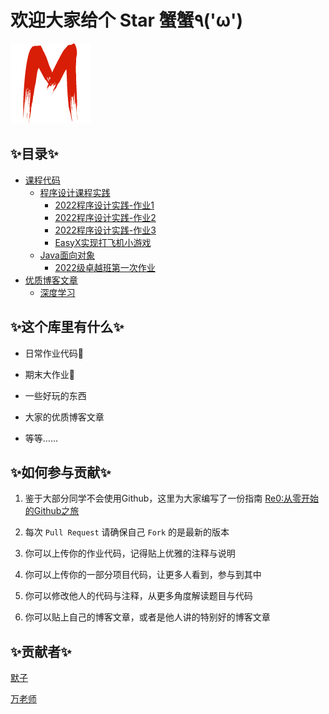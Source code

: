 # 欢迎大家给个 **Star** 蟹蟹٩('ω')

![M](source/images/M.png)
## :sparkles:目录:sparkles:

- [课程代码](./课程代码/)
  - [程序设计课程实践](./课程代码/程序设计课程实践/)
    - [2022程序设计实践-作业1](./课程代码/程序设计课程实践/2022程序设计实践-作业1/)
    - [2022程序设计实践-作业2](./课程代码/程序设计课程实践/2022程序设计实践-作业2/)
    - [2022程序设计实践-作业3](./课程代码/程序设计课程实践/2022程序设计实践-作业3/)
    - [EasyX实现打飞机小游戏](./课程代码/程序设计课程实践/默子战机/M20/)
  - [Java面向对象](./课程代码/Java面向对象/)
    - [2022级卓越班第一次作业](./课程代码/Java面向对象/2022级卓越班第一次作业/)
- [优质博客文章](./优质博客文章/)
  - [深度学习](./优质博客文章/深度学习/)

## :sparkles:这个库里有什么:sparkles:

- 日常作业代码:memo:

- 期末大作业:tada:

- 一些好玩的东西

- 大家的优质博客文章

- 等等……

## :sparkles:如何参与贡献:sparkles:

1. 鉴于大部分同学不会使用Github，这里为大家编写了一份指南 [Re0:从零开始的Github之旅]()

2. 每次 `Pull Request` 请确保自己 `Fork` 的是最新的版本

3. 你可以上传你的作业代码，记得贴上优雅的注释与说明

4. 你可以上传你的一部分项目代码，让更多人看到，参与到其中

5. 你可以修改他人的代码与注释，从更多角度解读题目与代码

6. 你可以贴上自己的博客文章，或者是他人讲的特别好的博客文章

## :sparkles:贡献者:sparkles:

[默子](https://github.com/HisMax)

[万老师](https://github.com/Kelatte)

